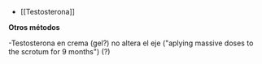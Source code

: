 - [[Testosterona]] 

**Otros métodos**

-Testosterona en crema (gel?) no altera el eje ("aplying massive doses to the scrotum for 9 months") (?)